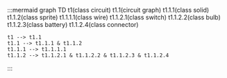 :::mermaid
  graph TD
    t1(class circuit)
    t1.1(circuit graph)
    t1.1.1(class solid)
    t1.1.2(class sprite)
    t1.1.1.1(class wire)
    t1.1.2.1(class switch)
    t1.1.2.2(class bulb)
    t1.1.2.3(class battery)
    t1.1.2.4(class connector)

    t1 --> t1.1
    t1.1 --> t1.1.1 & t1.1.2
    t1.1.1 --> t1.1.1.1
    t1.1.2 --> t1.1.2.1 & t1.1.2.2 & t1.1.2.3 & t1.1.2.4   
:::